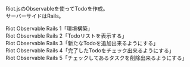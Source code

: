 Riot.jsのObservableを使ってTodoを作成。  
サーバーサイドはRails。


Riot Observable Rails 1「環境構築」  
Riot Observable Rails 2「Todoリストを表示する」  
Riot Observable Rails 3「新たなTodoを追加出来るようにする」  
Riot Observable Rails 4「完了したTodoをチェック出来るようにする」  
Riot Observable Rails 5「チェックしてあるタスクを削除出来るようにする」
